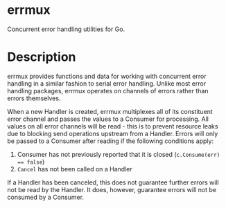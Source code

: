 # errmux
Concurrent error handling utilities for Go.

# Description
errmux provides functions and data for working with concurrent error handling
in a similar fashion to serial error handling. Unlike most error handling packages,
errmux operates on channels of errors rather than errors themselves.

When a new Handler is created, errmux multiplexes all of its constituent error
channel and passes the values to a Consumer for processing. All values on all error
channels will be read - this is to prevent resource leaks due to blocking send
operations upstream from a Handler. Errors will only be passed to a Consumer
after reading if the following conditions apply:

1. Consumer has not previously reported that it is closed (`c.Consume(err) == false`)
2. `Cancel` has not been called on a Handler

If a Handler has been canceled, this does not guarantee further errors will not be
read by the Handler. It does, however, guarantee errors will not be consumed by a
Consumer.

